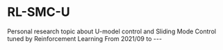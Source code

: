 # RL-SMC-U
Personal research topic about U-model control and Sliding Mode Control tuned by Reinforcement Learning
From 2021/09 to ---  
